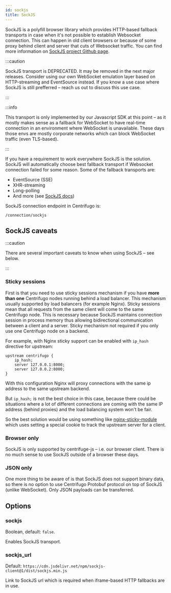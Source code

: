 ```yaml
---
id: sockjs
title: SockJS
---
```


SockJS is a polyfill browser library which provides HTTP-based fallback transports in case when it's not possible to establish Websocket connection. This can happen in old client browsers or because of some proxy behind client and server that cuts of Websocket traffic. You can find more information on [SockJS project Github page](https://github.com/sockjs/sockjs-client).

:::caution

SockJS transport is DEPRECATED. It may be removed in the next major releases. Consider using our own WebSocket emulation layer based on HTTP-streaming and EventSource instead. If you know a use case where SockJS is still prefferred – reach us out to discuss this use case. 

:::

:::info

This transport is only implemented by our Javascript SDK at this point – as it mostly makes sense as a fallback for WebSocket to have real-time connection in an environment where WebSocket is unavailable. These days those envs are mostly corporate networks which can block WebSocket traffic (even TLS-based).

:::

If you have a requirement to work everywhere SockJS is the solution. SockJS will automatically choose best fallback transport if Websocket connection failed for some reason. Some of the fallback transports are:

* EventSource (SSE)
* XHR-streaming
* Long-polling
* And more (see [SockJS docs](https://github.com/sockjs/sockjs-client))

SockJS connection endpoint in Centrifugo is:

```
/connection/sockjs
```

## SockJS caveats

:::caution

There are several important caveats to know when using SockJS – see below.

:::

### Sticky sessions

First is that you need to use sticky sessions mechanism if you have **more than one** Centrifugo nodes running behind a load balancer. This mechanism usually supported by load balancers (for example Nginx). Sticky sessions mean that all requests from the same client will come to the same Centrifugo node. This is necessary because SockJS maintains connection session in process memory thus allowing bidirectional communication between a client and a server. Sticky mechanism not required if you only use one Centrifugo node on a backend.

For example, with Nginx sticky support can be enabled with `ip_hash` directive for upstream:

```
upstream centrifugo {
    ip_hash;
    server 127.0.0.1:8000;
    server 127.0.0.2:8000;
}
```

With this configuration Nginx will proxy connections with the same ip address to the same upstream backend.

But `ip_hash;` is not the best choice in this case, because there could be situations
where a lot of different connections are coming with the same IP address (behind proxies)
and the load balancing system won't be fair.

So the best solution would be using something like [nginx-sticky-module](https://bitbucket.org/nginx-goodies/nginx-sticky-module-ng/overview) which uses setting a special cookie to track the upstream server for a client.

### Browser only

SockJS is only supported by centrifuge-js – i.e. our browser client. There is no much sense to use SockJS outside of a browser these days.

### JSON only

One more thing to be aware of is that SockJS does not support binary data, so there is no option to use Centrifugo Protobuf protocol on top of SockJS (unlike WebSocket). Only JSON payloads can be transferred.

## Options

### sockjs

Boolean, default: `false`.

Enables SockJS transport.

### sockjs_url

Default: `https://cdn.jsdelivr.net/npm/sockjs-client@1/dist/sockjs.min.js`

Link to SockJS url which is required when iframe-based HTTP fallbacks are in use. 

